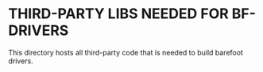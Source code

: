 # THIRD-PARTY LIBS NEEDED FOR BF-DRIVERS

This directory hosts all third-party code that is needed to build
barefoot drivers.
